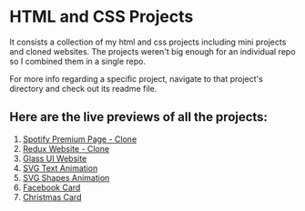 # HTML and CSS Projects

It consists a collection of my html and css projects including mini projects and cloned websites. The projects weren't big enough for an individual repo so I combined them in a single repo.

For more info regarding a specific project, navigate to that project's directory and check out its readme file.

## Here are the live previews of all the projects:

1. [Spotify Premium Page - Clone](https://spotifypage-dk.netlify.app/)
2. [Redux Website - Clone](https://reduxwebsite-dk.netlify.app/)
3. [Glass UI Website](https://glassuiwebsite-dk.netlify.app/)
4. [SVG Text Animation](https://svgtextanimation-dk.netlify.app/)
5. [SVG Shapes Animation](https://svgshapesanimation-dk.netlify.app/)
6. [Facebook Card](https://fbcard-dk.netlify.app/)
7. [Christmas Card](https://merry-christmas-dk.netlify.app/)
